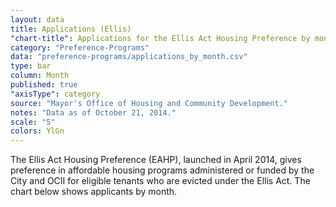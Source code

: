 ```yaml
---
layout: data
title: Applications (Ellis)
"chart-title": Applications for the Ellis Act Housing Preference by month
category: "Preference-Programs"
data: "preference-programs/applications_by_month.csv"
type: bar
column: Month
published: true
"axisType": category
source: "Mayor's Office of Housing and Community Development."
notes: "Data as of October 21, 2014."
scale: "5"
colors: YlGn
---
```


The Ellis Act Housing Preference (EAHP), launched in April 2014, gives preference in affordable housing programs administered or funded by the City and OCII for eligible tenants who are evicted under the Ellis Act. The chart below shows applicants by month.
